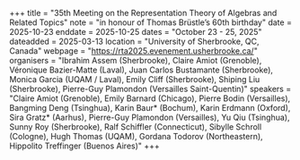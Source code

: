 +++
title = "35th Meeting on the Representation Theory of Algebras and Related Topics"
note = "in honour of Thomas Brüstle’s 60th birthday"
date = 2025-10-23
enddate = 2025-10-25
dates = "October 23 - 25, 2025"
dateadded = 2025-03-13
location = "University of Sherbrooke, QC, Canada"
webpage = "https://rta2025.evenement.usherbrooke.ca/"
organisers = "Ibrahim Assem (Sherbrooke), Claire Amiot (Grenoble), Véronique Bazier-Matte (Laval), Juan Carlos Bustamante (Sherbrooke), Monica Garcia (UQAM / Laval), Emily Cliff (Sherbrooke), Shiping Liu (Sherbrooke), Pierre-Guy Plamondon (Versailles Saint-Quentin)"
speakers = "Claire Amiot (Grenoble), Emily Barnard (Chicago), Pierre Bodin (Versailles), Bangming Deng (Tsinghua), Karin Baur* (Bochum), Karin Erdmann (Oxford), Sira Gratz* (Aarhus), Pierre-Guy Plamondon (Versailles), Yu Qiu (Tsinghua), Sunny Roy (Sherbrooke), Ralf Schiffler (Connecticut), Sibylle Schroll (Cologne), Hugh Thomas (UQAM), Gordana Todorov (Northeastern), Hippolito Treffinger (Buenos Aires)"
+++
